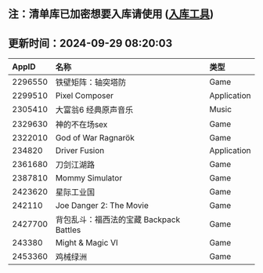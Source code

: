 ## 注：清单库已加密想要入库请使用 ([入库工具](https://github.com/BlankTMing/ManifestAutoUpdate/releases))

## 更新时间：2024-09-29 08:20:03
| AppID | 名称 | 类型  |
| :-------------------- | :----------------------------- | :----------- |
| 2296550 | 铁壁矩阵：轴突塔防| Game |
| 2299510 | Pixel Composer| Application |
| 2305410 | 大富翁6 经典原声音乐| Music |
| 2329630 | 神的不在场sex| Game |
| 2322010 | God of War Ragnarök| Game |
| 234820 | Driver Fusion| Application |
| 2361680 | 刀剑江湖路| Game |
| 2387810 | Mommy Simulator| Game |
| 2423620 | 星际工业国| Game |
| 242110 | Joe Danger 2: The Movie| Game |
| 2427700 | 背包乱斗：福西法的宝藏 Backpack Battles| Game |
| 243380 | Might & Magic VI| Game |
| 2453360 | 鸡械绿洲| Game |
